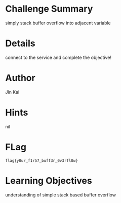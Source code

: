 # Challenge Summary

simply stack buffer overflow into adjacent variable

# Details

connect to the service and complete the objective!

# Author

Jin Kai

# Hints

nil

# FLag

`flag{y0ur_f1r57_buff3r_0v3rfl0w}`

# Learning Objectives

understanding of simple stack based buffer overflow
